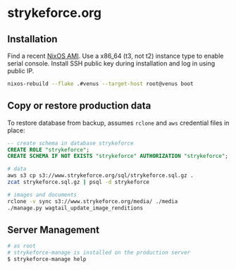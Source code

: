 # strykeforce.org

## Installation

Find a recent [NixOS AMI](https://nixos.org). Use a x86_64 (t3, not t2) instance type to enable serial console. Install SSH public key during installation and log in using public IP.

```sh
nixos-rebuild --flake .#venus --target-host root@venus boot
```

## Copy or restore production data

To restore database from backup, assumes `rclone` and `aws` credential files in place:

```sql
-- create schema in database strykeforce
CREATE ROLE "strykeforce";
CREATE SCHEMA IF NOT EXISTS "strykeforce" AUTHORIZATION "strykeforce";
```

```sh
# data
aws s3 cp s3://www.strykeforce.org/sql/strykeforce.sql.gz .
zcat strykeforce.sql.gz | psql -d strykeforce

# images and documents
rclone -v sync s3://www.strykeforce.org/media/ ./media
./manage.py wagtail_update_image_renditions
```

## Server Management

```sh
# as root
# strykeforce-manage is installed on the production server
$ strykeforce-manage help
```

